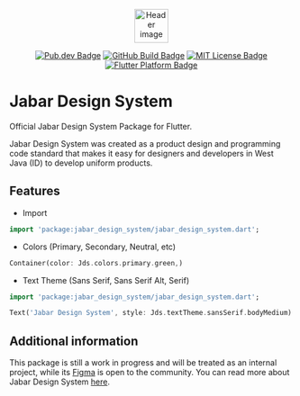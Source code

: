 <!--
This README describes the package. If you publish this package to pub.dev,
this README's contents appear on the landing page for your package.

For information about how to write a good package README, see the guide for
[writing package pages](https://dart.dev/guides/libraries/writing-package-pages).

For general information about developing packages, see the Dart guide for
[creating packages](https://dart.dev/guides/libraries/create-library-packages)
and the Flutter guide for
[developing packages and plugins](https://flutter.dev/developing-packages).
-->

<p align="center">
	<img src="https://raw.githubusercontent.com/jabardigitalservice/flutter-packages/main/jabar_design_system/assets/header.svg" height="60" alt="Header image" />
</p>
<p align="center">
	<a href="https://pub.dev/packages/jabar_design_system"><img src="https://img.shields.io/pub/v/jabar_design_system.svg" alt="Pub.dev Badge"></a>
	<a href="https://github.com/jabardigitalservice/flutter-packages/actions"><img src="https://github.com//jabardigitalservice/flutter-packages/workflows/main/badge.svg" alt="GitHub Build Badge"></a>
	<a href="https://opensource.org/licenses/MIT"><img src="https://img.shields.io/badge/license-MIT-purple.svg" alt="MIT License Badge"></a>
	<a href="https://github.com/jabardigitalservice/flutter-packages/tree/main/jabar_design_system"><img src="https://img.shields.io/badge/platform-flutter-ff69b4.svg" alt="Flutter Platform Badge"></a>
</p>

# Jabar Design System

Official Jabar Design System Package for Flutter.

Jabar Design System was created as a product design and programming code standard that makes it easy
for designers and developers in West Java (ID) to develop uniform products.

## Features

- Import

```dart
import 'package:jabar_design_system/jabar_design_system.dart';
```

- Colors (Primary, Secondary, Neutral, etc)

```dart
Container(color: Jds.colors.primary.green,)
```

- Text Theme (Sans Serif, Sans Serif Alt, Serif)

```dart
import 'package:jabar_design_system/jabar_design_system.dart';

Text('Jabar Design System', style: Jds.textTheme.sansSerif.bodyMedium)
```

## Additional information

This package is still a work in progress and will be treated as an internal project, while its [Figma](https://www.figma.com/community/file/999468976994182465) is open to the community. You can read more about Jabar Design System [here](https://digitalservice.jabarprov.go.id/design-system/).